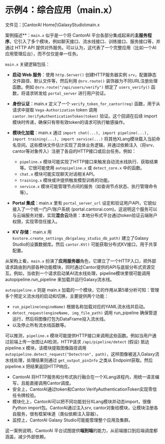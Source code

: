 # 示例4：综合应用（main.x）

文件见：[CantorAI Home]\GalaxyStudio\main.x

案例描述**：`main.x` 似乎是一个将 CantorAI 平台各部分集成起来的**主服务程序**。它引入了多个模块，例如聊天接口、流水线接口、训练接口、服务接口等，并通过 HTTP API 提供对外服务。可以认为，这代表了一个完整应用（比如一个AI应用管理后台），而不仅仅是单一任务。

`main.x` 关键逻辑包括：

* **启动 Web 服务**：使用 `http.Server()` 创建HTTP服务器实例 `srv`，配置静态文件路径、默认文件等，然后利用 `@srv.route()` 装饰器为不同URL注册处理函数。例如 `@srv.route("/api/users/verify")` 绑定了 `users_verify()` 函数，将请求转发给 `portal_server` 进行用户验证。
* **身份认证**：main.x 定义了一个 `verify_token_for_cantor(req)` 函数，用于从请求中提取 `Vega-Authorization` token 调用 `cantor.VerifyAuthenticationToken(token)` 验证。这个回调在后续 import模块时传递，确保只有带有效token的请求可执行敏感操作。
* **模块化加载**：main.x 通过 `import chat(...), import pipeline(...), import training(...), import service(...)` 将其他XLang模块载入当前命名空间。这些模块文件估计实现了具体业务逻辑，并通过依赖注入（将srv、cantor等对象传入）注册了各自的HTTP接口或后台任务。例如：

  * `pipeline.x` 模块可能实现了HTTP接口来触发自动流水线执行、获取结果等。它很可能使用 `autopipeline.x` 或 `detect_core.x` 中的函数。
  * `chat.x` 模块可能实现聊天对话相关API。
  * `training.x` 模块或许提供触发模型训练的功能。
  * `service.x` 模块可能管理节点间的服务（如查询节点状态、执行管理命令等）。
* **Portal 集成**：main.x 里有 `portal_server_url` 设定和验证用户API，它貌似接入了一个统一门户/账户系统 (portal.cantorai.com)。这说明这个服务可以与云端服务对接，实现**混合云**场景：本地分布式平台通过token验证云端账户权限，实现零信任接入。
* **KV 存储**：main.x 用 `kvstore.create_settings_db(galaxy_studio_db_path)` 建立了Galaxy Studio的设置数据库。然后 `cantor.KV()` 可能获取分布式KV接口，用于共享配置。

从架构上看，`main.x` 扮演了**应用服务器**角色，它建立了一个HTTP入口，把外部请求路由到内部各种功能模块，同时通过Cantor提供的API与底层分布式资源交互。例如，当收到一个请求启动某AI流水线处理，pipeline模块里很可能调用 autopipeline.run\_pipeline 来加载并运行Galaxy流水线。

`autopipeline.x` 则是 main.x 加载的一个模块，它的作用从第5章分析可知：管理多个预定义流水线的启动和切换，主要提供两个功能：

* `run_pipeline(engineName)` 根据名称加载对应的YAML流水线并启动。
* `detect_request(engineName, img_file_path)` 调用 run\_pipeline 确保管道运行，然后将图像打包为DataFrame投入流水线。
* 以及停止所有流水线函数等。

可以推测，`pipeline.x` 模块可能提供HTTP接口来调用这些函数。例如当用户通过前端上传一张图让AI检测，HTTP请求 `/api/pipeline/detect` (假设) 抵达 pipeline.x 模块，该模块提取图像路径调用 `autopipeline.detect_request("Detectron", path)`，这样图像被送入Galaxy流水线处理，处理结果则通过 `get_output_pinInfo` 之类从 Endpoint获取。然后 pipeline.x 把结果返回HTTP响应。

* CantorAI 将HTTP服务和分布式执行融合在一个XLang进程内，用统一语言编写，且能直接调用Cantor调度。
* 安全上，CantorAI通过token和Cantor.VerifyAuthenticationToken实现零信任令牌校验。
* 模块化上，CantorAI可以把不同功能划分XLang模块并动态import，很像Python import包。CantorAI通过注入srv, cantor对象给模块，让模块注册各自服务，很有框架味道（类似依赖注入容器）。
* 监控上，CantorAI Galaxy Studio可能能管理整个应用及集群。

这一案例说明，CantorAI 平台试图提供**端到端**的能力，从前端接口到后端调度都涵盖，减少外部依赖。
